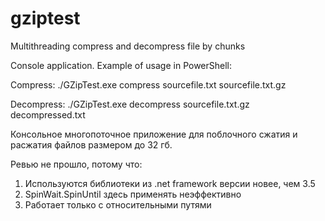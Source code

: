 # gziptest
Multithreading compress and decompress file by chunks

Console application.
Example of usage in PowerShell:

Compress:
./GZipTest.exe compress sourcefile.txt sourcefile.txt.gz

Decompress:
./GZipTest.exe decompress sourcefile.txt.gz decompressed.txt

Консольное многопоточное приложение для поблочного сжатия и расжатия файлов размером до 32 гб.

Ревью не прошло, потому что:
1) Используются библиотеки из .net framework версии новее, чем 3.5
2) SpinWait.SpinUntil здесь применять неэффективно
3) Работает только с относительными путями

